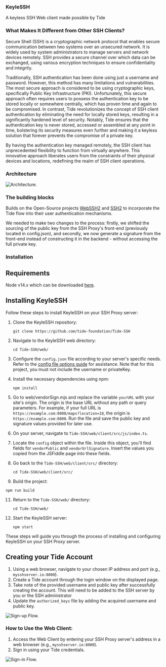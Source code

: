 ### KeyleSSH
A keyless SSH Web client made possible by Tide 

### What Makes It Different from Other SSH Clients?

Secure Shell (SSH) is a cryptographic network protocol that enables secure communication between two systems over an unsecured network. It is widely used by system administrators to manage servers and network devices remotely. SSH provides a secure channel over which data can be exchanged, using various encryption techniques to ensure confidentiality and integrity.

Traditionally, SSH authentication has been done using just a username and password. However, this method has many limitations and vulnerabilities. The most secure approach is considered to be using cryptographic keys, specifically Public Key Infrastructure (PKI). Unfortunately, this secure approach often requires users to possess the authentication key to be stored locally or somewhere centrally, which has proven time and again to be compromised. In contrast, Tide revolutionizes the concept of SSH client authentication by eliminating the need for locally stored keys, resulting in a significantly hardened level of security. Notably, Tide ensures that the authentication key is never stored, accessed or assembled at any point in time, bolstering its security measures even further and making it a keyless solution that forever prevents the compromise of a private key.

By having the authentication key managed remotely, the SSH client has unprecedented flexibility to function from virtually anywhere. This innovative approach liberates users from the constraints of their physical devices and locations, redefining the realm of SSH client operations.

### Architecture

![Architecture.](https://github.com/tide-foundation/KeyleSSH/blob/main/diagrams/svg/KeyleSSH%20Architecture.svg)

### The building blocks

Builds on the Open-Source projects [WebSSH2](https://github.com/billchurch/webssh2) and [SSH2](https://github.com/mscdex/ssh2/tree/master) to incorporate the Tide flow into their user authentication mechanisms.

We needed to make two changes to the process: firstly, we shifted the sourcing of the public key from the SSH Proxy's front-end (previously located in config.json), and secondly, we now generate a signature from the front-end instead of constructing it in the backend - without accessing the full private key.

### Installation

## Requirements
Node v14.x which can be downloaded [here](https://nodejs.org/en).

## Installing KeyleSSH

Follow these steps to install KeyleSSH on your SSH Proxy server:

1. Clone the KeyleSSH repository:
   ```
   git clone https://github.com/tide-foundation/Tide-SSH
   ```

2. Navigate to the KeyleSSH web directory:
   ```
   cd Tide-SSH/web/
   ```

3. Configure the `config.json` file according to your server's specific needs. Refer to the [config file options guide](https://github.com/billchurch/webssh2/blob/main/README.md#config-file-options) for assistance. Note that for this project, you must not include the username or privateKey.

4. Install the necessary dependencies using npm:
   ```
   npm install
   ```

5. Go to web/vendorSign.mjs and replace the variable `yourURL` with your site's origin. The origin is the base URL without any path or query parameters. For example, if your full URL is `https://example.com:8000/maps?location=10`, the origin is `https://example.com:8000`. Run the file and save the public key and signature values provided for later use.

7. On your server, navigate to `Tide-SSH/web/client/src/js/index.ts`.

8. Locate the `config` object within the file. Inside this object, you'll find fields for `vendorPublic` and `vendorUrlSignature`. Insert the values you copied from the JSFiddle page into these fields.

9. Go back to the `Tide-SSH/web/client/src/` directory:
   ```
   cd Tide-SSH/web/client/src/
   ```

10. Build the project:
   ```
   npm run build
   ```

11. Return to the `Tide-SSH/web/` directory:
    ```
    cd Tide-SSH/web/
    ```

12. Start the KeyleSSH server:
    ```
    npm start
    ```

These steps will guide you through the process of installing and configuring KeyleSSH on your SSH Proxy server.

## Creating your Tide Account
1. Using a web browser, navigate to your chosen IP address and port (e.g., `mysshserver.io:8000`).
2. Create a Tide account through the login window on the displayed page. 
3. Take note of the provided username and public key after successfully creating the account. This will need to be added to the SSH server by you or the SSH administrator
4. Update the `authorized_keys` file by adding the acquired username and public key.

![Sign-up Flow.](https://github.com/tide-foundation/KeyleSSH/blob/main/diagrams/svg/Sign-up.svg)

### How to Use the Web Client:

1. Access the Web Client by entering your SSH Proxy server's address in a web browser (e.g., `mysshserver.io:8000`). 
2. Sign in using your Tide credentials.  

![Sign-in Flow.](https://github.com/tide-foundation/KeyleSSH/blob/main/diagrams/svg/Sign-in.svg)
